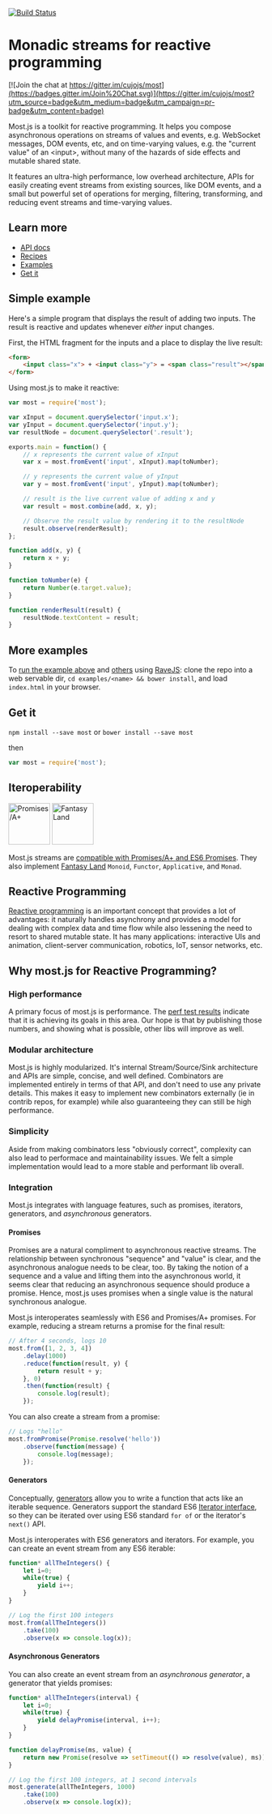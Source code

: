 [![Build Status](https://travis-ci.org/cujojs/most.svg?branch=master)](https://travis-ci.org/cujojs/most)

# Monadic streams for reactive programming

[![Join the chat at https://gitter.im/cujojs/most](https://badges.gitter.im/Join%20Chat.svg)](https://gitter.im/cujojs/most?utm_source=badge&utm_medium=badge&utm_campaign=pr-badge&utm_content=badge)

Most.js is a toolkit for reactive programming.  It helps you compose asynchronous operations on streams of values and events, e.g. WebSocket messages, DOM events, etc, and on time-varying values, e.g. the "current value" of an &lt;input&gt;, without many of the hazards of side effects and mutable shared state.

It features an ultra-high performance, low overhead architecture, APIs for easily creating event streams from existing sources, like DOM events, and a small but powerful set of operations for merging, filtering, transforming, and reducing event streams and time-varying values.

## Learn more

* [API docs](docs/api.md)
* [Recipes](docs/recipes)
* [Examples](examples)
* [Get it](#get-it)

## Simple example

Here's a simple program that displays the result of adding two inputs.  The result is reactive and updates whenever *either* input changes.

First, the HTML fragment for the inputs and a place to display the live result:

```html
<form>
	<input class="x"> + <input class="y"> = <span class="result"></span>
</form>
```

Using most.js to make it reactive:

```js
var most = require('most');

var xInput = document.querySelector('input.x');
var yInput = document.querySelector('input.y');
var resultNode = document.querySelector('.result');

exports.main = function() {
	// x represents the current value of xInput
	var x = most.fromEvent('input', xInput).map(toNumber);

	// y represents the current value of yInput
	var y = most.fromEvent('input', yInput).map(toNumber);

	// result is the live current value of adding x and y
	var result = most.combine(add, x, y);

	// Observe the result value by rendering it to the resultNode
	result.observe(renderResult);
};

function add(x, y) {
	return x + y;
}

function toNumber(e) {
	return Number(e.target.value);
}

function renderResult(result) {
	resultNode.textContent = result;
}
```

## More examples

To [run the example above](examples/add-inputs) and [others](examples) using [RaveJS](https://github.com/RaveJS/rave): clone the repo into a web servable dir, `cd examples/<name> && bower install`, and load `index.html` in your browser.

## Get it

`npm install --save most` or `bower install --save most`

then

```js
var most = require('most');
```

## Iteroperability

<a href="http://promises-aplus.github.com/promises-spec"><img width="82" height="82" alt="Promises/A+" src="http://promises-aplus.github.com/promises-spec/assets/logo-small.png"></a>
<a href="https://github.com/fantasyland/fantasy-land"><img width="82" height="82" alt="Fantasy Land" src="https://raw.github.com/puffnfresh/fantasy-land/master/logo.png"></a>

Most.js streams are [compatible with Promises/A+ and ES6 Promises](promises).  They also implement [Fantasy Land](https://github.com/fantasyland/fantasy-land) `Monoid`, `Functor`, `Applicative`, and `Monad`.

## Reactive Programming

[Reactive programming](docs/concepts.md) is an important concept that provides a lot of advantages: it naturally handles asynchrony and provides a model for dealing with complex data and time flow while also lessening the need to resort to shared mutable state. It has many applications: interactive UIs and animation, client-server communication, robotics, IoT, sensor networks, etc.

## Why most.js for Reactive Programming?

### High performance

A primary focus of most.js is performance.  The [perf test results](test/perf) indicate that it is achieving its goals in this area. Our hope is that by publishing those numbers, and showing what is possible, other libs will improve as well. 

### Modular architecture

Most.js is highly modularized. It's internal Stream/Source/Sink architecture and APIs are simple, concise, and well defined. Combinators are implemented entirely in terms of that API, and don't need to use any private details. This makes it easy to implement new combinators externally (ie in contrib repos, for example) while also guaranteeing they can still be high performance.

### Simplicity

Aside from making combinators less "obviously correct", complexity can also lead to performace and maintainability issues. We felt a simple implementation would lead to a more stable and performant lib overall.

### Integration

Most.js integrates with language features, such as promises, iterators, generators, and *asynchronous* generators.

#### Promises

Promises are a natural compliment to asynchronous reactive streams. The relationship between synchronous "sequence" and "value" is clear, and the asynchronous analogue needs to be clear, too. By taking the notion of a sequence and a value and lifting them into the asynchronous world, it seems clear that reducing an asynchronous sequence should produce a promise. Hence, most.js uses promises when a single value is the natural synchronous analogue.

Most.js interoperates seamlessly with ES6 and Promises/A+ promises.  For example, reducing a stream returns a promise for the final result:

```js
// After 4 seconds, logs 10
most.from([1, 2, 3, 4])
	.delay(1000)
	.reduce(function(result, y) {
		return result + y;
	}, 0)
	.then(function(result) {
		console.log(result);
	});
```

You can also create a stream from a promise:

```js
// Logs "hello"
most.fromPromise(Promise.resolve('hello'))
	.observe(function(message) {
		console.log(message);
	});
```

#### Generators

Conceptually, [generators](https://developer.mozilla.org/en-US/docs/Web/JavaScript/Reference/Statements/function*) allow you to write a function that acts like an iterable sequence.  Generators support the standard ES6 [Iterator interface](https://developer.mozilla.org/en-US/docs/Web/JavaScript/Guide/The_Iterator_protocol), so they can be iterated over using ES6 standard `for of` or the iterator's `next()` API.

Most.js interoperates with ES6 generators and iterators.  For example, you can create an event stream from any ES6 iterable:

```js
function* allTheIntegers() {
	let i=0;
	while(true) {
		yield i++;
	}
}

// Log the first 100 integers
most.from(allTheIntegers())
	.take(100)
	.observe(x => console.log(x));
```

#### Asynchronous Generators

You can also create an event stream from an *asynchronous generator*, a generator that yields promises:

```js
function* allTheIntegers(interval) {
	let i=0;
	while(true) {
		yield delayPromise(interval, i++);
	}
}

function delayPromise(ms, value) {
	return new Promise(resolve => setTimeout(() => resolve(value), ms));
}

// Log the first 100 integers, at 1 second intervals
most.generate(allTheIntegers, 1000)
	.take(100)
	.observe(x => console.log(x));
```
